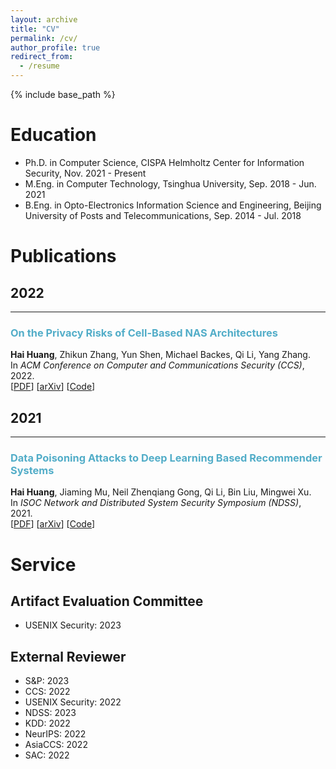 ```yaml
---
layout: archive
title: "CV"
permalink: /cv/
author_profile: true
redirect_from:
  - /resume
---
```


{% include base_path %}

Education
======
* Ph.D. in Computer Science, CISPA Helmholtz Center for Information Security, Nov. 2021 - Present
* M.Eng. in Computer Technology, Tsinghua University, Sep. 2018 - Jun. 2021
* B.Eng. in Opto-Electronics Information Science and Engineering, Beijing University of Posts and Telecommunications, Sep. 2014 - Jul. 2018

Publications
======

## 2022
___

### <span style="color:#52ADC8">On the Privacy Risks of Cell-Based NAS Architectures</span>
<b>Hai Huang</b>, Zhikun Zhang, Yun Shen, Michael Backes, Qi Li, Yang Zhang.\
In *ACM Conference on Computer and Communications Security (CCS)*, 2022.\
[[PDF](https://dl.acm.org/doi/10.1145/3548606.3560619)] [[arXiv](https://arxiv.org/abs/2209.01688)] [[Code](https://github.com/MiracleHH/nas_privacy)]

## 2021
___

### <span style="color:#52ADC8">Data Poisoning Attacks to Deep Learning Based Recommender Systems</span>
<b>Hai Huang</b>, Jiaming Mu, Neil Zhenqiang Gong, Qi Li, Bin Liu, Mingwei Xu.\
In *ISOC Network and Distributed System Security Symposium (NDSS)*, 2021.\
[[PDF](https://www.ndss-symposium.org/wp-content/uploads/ndss2021_6C-4_24525_paper.pdf)] [[arXiv](https://arxiv.org/abs/2101.02644)] [[Code](https://github.com/MiracleHH/RecommPoison)]


Service
======
## Artifact Evaluation Committee
* USENIX Security: 2023

## External Reviewer
* S&P: 2023
* CCS: 2022
* USENIX Security: 2022
* NDSS: 2023
* KDD: 2022
* NeurIPS: 2022
* AsiaCCS: 2022
* SAC: 2022
